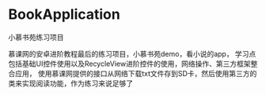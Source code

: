 # BookApplication
小慕书苑练习项目

慕课网的安卓进阶教程最后的练习项目，小慕书苑demo，看小说的app，
学习点包括基础UI控件使用以及RecycleView进阶控件的使用，网络操作、第三方框架整合应用，
使用慕课网提供的接口从网络下载txt文件存到SD卡，然后使用第三方的类来实现阅读功能，作为练习来说足够了
